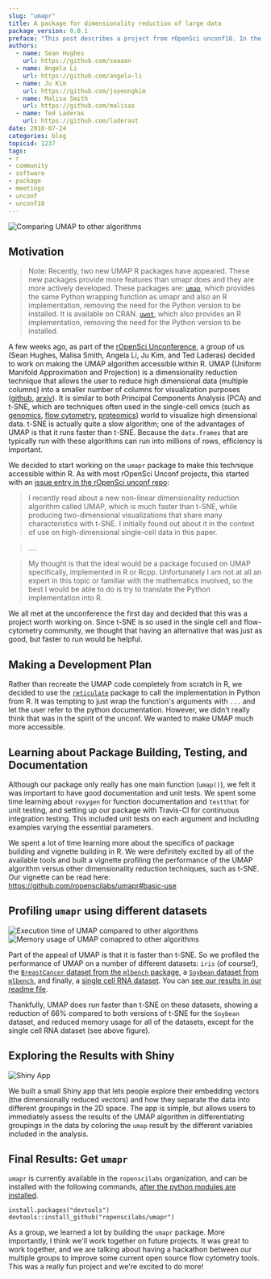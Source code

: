 ```yaml
---
slug: "umapr"
title: A package for dimensionality reduction of large data
package_version: 0.0.1
preface: "This post describes a project from rOpenSci unconf18. In the spirit of exploration and experimentation at our unconferences, projects are not necessarily finished products or in scope for rOpenSci packages."
authors:
  - name: Sean Hughes
    url: https://github.com/seaaan
  - name: Angela Li
    url: https://github.com/angela-li
  - name: Ju Kim
    url: https://github.com/juyeongkim
  - name: Malisa Smith
    url: https://github.com/malisas
  - name: Ted Laderas 
    url: https://github.com/laderast
date: 2018-07-24
categories: blog
topicid: 1237
tags:
- r
- community
- software
- package
- meetings
- unconf
- unconf18
---
```


![Comparing UMAP to other algorithms](img/blog-images/2018-07-24-umapr/multiple_algorithms_cancer.png)

Motivation
----------

> Note: Recently, two new UMAP R packages have appeared. These new packages provide more features than umapr does and they are more actively developed. These packages are:
>[`umap`](https://github.com/tkonopka/umap), which provides the same Python wrapping function as umapr and also an R implementation, removing the need for the Python version to be installed. It is available on CRAN.
>[`uwot`](https://github.com/jlmelville/uwot), which also provides an R implementation, removing the need for the Python version to be installed.

A few weeks ago, as part of the [rOpenSci Unconference](https://ropensci.org/blog/2018/06/05/unconf18/), a group of us (Sean Hughes, Malisa Smith, Angela Li, Ju Kim, and Ted Laderas) decided to work on making the UMAP algorithm accessible within R. UMAP (Uniform Manifold Approximation and Projection) is a dimensionality reduction technique that allows the user to reduce high dimensional data (multiple columns) into a smaller number of columns for visualization purposes ([github](https://github.com/lmcinnes/umap), [arxiv](https://arxiv.org/abs/1802.03426)). It is similar to both Principal Components Analysis (PCA) and t-SNE, which are techniques often used in the single-cell omics (such as [genomics](https://en.wikipedia.org/wiki/Single_cell_sequencing), [flow cytometry](https://en.wikipedia.org/wiki/Flow_cytometry), [proteomics](https://pubs.acs.org/doi/10.1021/acs.jproteome.8b00257)) world to visualize high dimensional data. t-SNE is actually quite a slow algorithm; one of the advantages of UMAP is that it runs faster than t-SNE. Because the `data.frames` that are typically run with these algorithms can run into millions of rows, efficiency is important.

We decided to start working on the `umapr` package to make this technique accessible within R.  As with most rOpenSci Unconf projects, this started with an [issue entry in the rOpenSci unconf repo](https://github.com/ropensci/unconf18/issues/43):

> I recently read about a new non-linear dimensionality reduction algorithm called UMAP, which is much faster than t-SNE, while producing two-dimensional visualizations that share many characteristics with t-SNE. I initially found out about it in the context of use on high-dimensional single-cell data in this paper.

> ....

> My thought is that the ideal would be a package focused on UMAP specifically, implemented in R or Rcpp. Unfortunately I am not at all an expert in this topic or familiar with the mathematics involved, so the best I would be able to do is try to translate the Python implementation into R.

We all met at the unconference the first day and decided that this was a project worth working on. Since t-SNE is so used in the single cell and flow-cytometry community, we thought that having an alternative that was just as good, but faster to run would be helpful.

Making a Development Plan
-------------------------

Rather than recreate the UMAP code completely from scratch in R, we decided to use the [`reticulate`](https://rstudio.github.io/reticulate/) package to call the implementation in Python from R. It was tempting to just wrap the function's arguments with `...` and let the user refer to the python documentation. However, we didn't really think that was in the spirit of the unconf. We wanted to make UMAP much more accessible.

Learning about Package Building, Testing, and Documentation
-----------------------------------------------------------

Although our package only really has one main function (`umap()`), we felt it was important to have good documentation and unit tests. We spent some time learning about `roxygen` for function documentation and `testthat` for unit testing, and setting up our package with Travis-CI for continuous integration testing. This included unit tests on each argument and including examples varying the essential parameters.

We spent a lot of time learning more about the specifics of package building and vignette building in R. We were definitely excited by all of the available tools and built a vignette profiling the performance of the UMAP algorithm versus other dimensionality reduction techniques, such as t-SNE. Our vignette can be read here: https://github.com/ropenscilabs/umapr#basic-use

Profiling `umapr` using different datasets
------------------------------------------

![Execution time of UMAP compared to other algorithms](img/blog-images/2018-07-24-umapr/multiple_algorithms_time.png)
![Memory usage of UMAP comapred to other algorithms](img/blog-images/2018-07-24-umapr/multiple_algorithms_memory.png)

Part of the appeal of UMAP is that it is faster than t-SNE. So we profiled the performance of UMAP on a number of different datasets: `iris` (of course!), the [`BreastCancer` dataset from the `mlbench` package](https://cran.r-project.org/web/packages/mlbench/index.html), a [`Soybean` dataset from `mlbench`](https://cran.r-project.org/web/packages/mlbench/index.html), and finally, a [single cell RNA dataset](https://hemberg-lab.github.io/scRNA.seq.datasets/human/tissues/). You can [see our results in our readme file](https://github.com/ropenscilabs/umapr/blob/master/README.md).

Thankfully, UMAP does run faster than t-SNE on these datasets, showing a reduction of 66% compared to both versions of t-SNE for the `Soybean` dataset, and reduced memory usage for all of the datasets, except for the single cell RNA dataset (see above figure).

Exploring the Results with Shiny
--------------------------------

![Shiny App](img/shiny.png)

We built a small Shiny app that lets people explore their embedding vectors (the dimensionally reduced vectors) and how they separate the data into different groupings in the 2D space. The app is simple, but allows users to immediately assess the results of the UMAP algorithm in differentiating groupings in the data by coloring the `umap` result by the different variables included in the analysis.

Final Results: Get `umapr`
--------------------------

`umapr` is currently available in the `ropenscilabs` organization, and can be installed with the following commands, [after the python modules are installed](https://github.com/lmcinnes/umap#installing).

```
install.packages("devtools") 
devtools::install_github("ropenscilabs/umapr")
```

As a group, we learned a lot by building the `umapr` package. More importantly, I think we'll work together on future projects. It was great to work together, and we are talking about having a hackathon between our multiple groups to improve some current open source flow cytometry tools. This was a really fun project and we're excited to do more!
